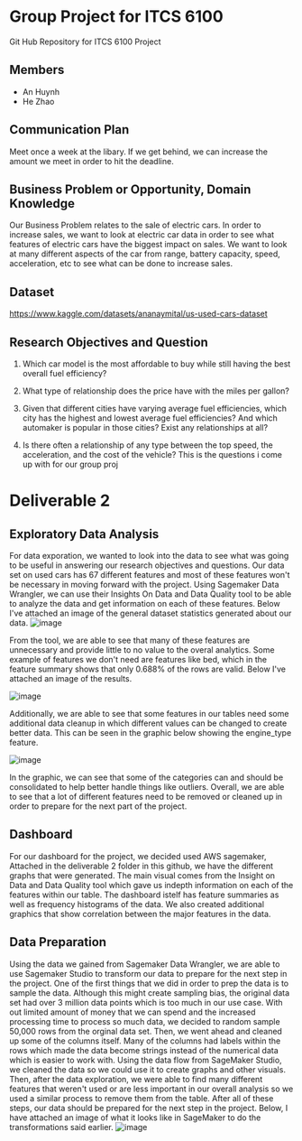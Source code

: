 # Group Project for ITCS 6100
Git Hub Repository for ITCS 6100 Project

## Members
- An Huynh
- He Zhao 

## Communication Plan
Meet once a week at the libary. If we get behind, we can increase the amount we meet in order to hit the deadline.

## Business Problem or Opportunity, Domain Knowledge

Our Business Problem relates to the sale of electric cars. In order to increase sales, we want to look at electric car data in order to see what features of electric cars have the biggest impact on sales. We want to look at many different aspects of the car from range, battery capacity, speed, acceleration, etc to see what can be done to increase sales.

## Dataset 
https://www.kaggle.com/datasets/ananaymital/us-used-cars-dataset

## Research Objectives and Question
1. Which car model is the most affordable to buy while still having the best overall fuel efficiency? 

2. What type of relationship does the price have with the miles per gallon? 

3. Given that different cities have varying average fuel efficiencies, which city has the highest and lowest average fuel efficiencies? And which automaker is popular in those cities? Exist any relationships at all? 

4. Is there often a relationship of any type between the top speed, the acceleration, and the cost of the vehicle?
This is the questions i come up with for our group proj

# Deliverable 2

## Exploratory Data Analysis
For data exporation, we wanted to look into the data to see what was going to be useful in answering our research objectives and questions. Our data set on used cars has 67 different features and most of these features won't be necessary in moving forward with the project. Using Sagemaker Data Wrangler, we can use their Insights On Data and Data Quality tool to be able to analyze the data and get information on each of these features. Below I've attached an image of the general dataset statistics generated about our data.
![image](https://user-images.githubusercontent.com/55640125/200463760-2f73c80f-e437-4bed-a4b0-5c639e344be4.png)

From the tool, we are able to see that many of these features are unnecessary and provide little to no value to the overal analytics. Some example of features we don't need are features like bed, which in the feature summary shows that only 0.688% of the rows are valid. Below I've attached an image of the results.

![image](https://user-images.githubusercontent.com/55640125/200463935-a6bc4989-4ff3-4164-86ec-d16869cc6662.png)

Additionally, we are able to see that some features in our tables need some additional data cleanup in which different values can be changed to create better data. This can be seen in the graphic below showing the engine_type feature.

![image](https://user-images.githubusercontent.com/55640125/200464166-bdcce68f-0d83-4cf5-a1db-6dd9e1b7ec1c.png)

In the graphic, we can see that some of the categories can and should be consolidated to help better handle things like outliers. Overall, we are able to see that a lot of different features need to be removed or cleaned up in order to prepare for the next part of the project. 

## Dashboard
For our dashboard for the project, we decided used AWS sagemaker, Attached in the deliverable 2 folder in this github, we have the different graphs that were generated. The main visual comes from the Insight on Data and Data Quality tool which gave us indepth information on each of the features within our table. The dashboard istelf has feature summaries as well as frequency histograms of the data. We also created additional graphics that show correlation between the major features in the data.

## Data Preparation
Using the data we gained from Sagemaker Data Wrangler, we are able to use Sagemaker Studio to transform our data to prepare for the next step in the project. One of the first things that we did in order to prep the data is to sample the data. Although this might create sampling bias, the original data set had over 3 million data points which is too much in our use case. With out limited amount of money that we can spend and the increased processing time to process so much data, we decided to random sample 50,000 rows from the orginal data set. Then, we went ahead and cleaned up some of the columns itself. Many of the columns had labels within the rows which made the data become strings instead of the numerical data which is easier to work with. Using the data flow from SageMaker Studio, we cleaned the data so we could use it to create graphs and other visuals. Then, after the data exploration, we were able to find many different features that weren't used or are less important in our overall analysis so we used a similar process to remove them from the table. After all of these steps, our data should be prepared for the next step in the project. Below, I have attached an image of what it looks like in SageMaker to do the transformations said earlier.
![image](https://user-images.githubusercontent.com/55640125/200463332-1592554d-1c82-4edc-a166-0258bc46194c.png)

